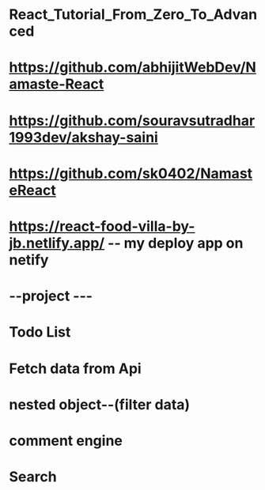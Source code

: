 # React_Tutorial_From_Zero_To_Advanced

# https://github.com/abhijitWebDev/Namaste-React

# https://github.com/souravsutradhar1993dev/akshay-saini

# https://github.com/sk0402/NamasteReact

# https://react-food-villa-by-jb.netlify.app/ -- my deploy app on netify

# --project ---

# Todo List

# Fetch data from Api

# nested object--(filter data)

# comment engine

# Search
